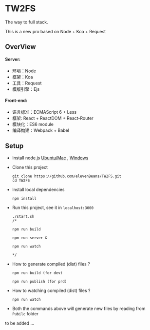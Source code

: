 # TW2FS

The way to full stack.

This is a new pro based on Node + Koa + Request

## OverView
#### Server:

+ 环境：Node
+ 框架：Koa
+ 工具：Request
+ 模版引擎：Ejs

#### Front-end:

+ 语言标准：ECMAScript 6 + Less
+ 框架: React + ReactDOM + React-Router
+ 模块化：ES6 module
+ 编译构建：Webpack + Babel

## Setup

+ Install node.js [Ubuntu/Mac](https://github.com/creationix/nvm) , [Windows](https://nodejs.org/en/download/)

+ Clone this project
	```
	git clone https://github.com/elevenBeans/TW2FS.git
	cd TW2FS
	```
+ Install local dependencies
	```
	npm install
	```

+ Run this project, see it in `localhost:3000`
	```
	./start.sh
	/*

	npm run build

	npm run server &

	npm run watch

	*/
	```

+ How to generate compiled (dist) files ?

	```
	npm run build (for dev)

	npm run publish (for prd)

	```
+ How to watching compiled (dist) files ?

	```
	npm run watch
	```
+ Both the commands above will generate new files by reading from ```Pubilc``` folder



to be added ...
